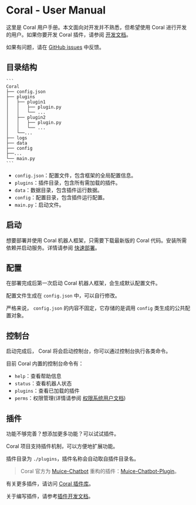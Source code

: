 # Coral - User Manual

这里是 Coral 用户手册。本文面向对开发并不熟悉，但希望使用 Coral 进行开发的用户。如果你要开发 Coral 插件，请参阅 [开发文档](DevManual.md)。

如果有问题，请在 [GitHub issues](https://github.com/ProjectCoral/Coral/issues) 中反馈。

## 目录结构

    ```
    Coral
    ├── config.json
    ├── plugins
    │   ├── plugin1
    │   │   ├── plugin.py
    │   │   └── ...
    │   ├── plugin2
    │   │   ├── plugin.py
    │   │   └── ...
    │   └──...
    ├── logs
    ├── data
    ├── config
    ├──...
    └── main.py
    ```

- `config.json`：配置文件，包含框架的全局配置信息。
- `plugins`：插件目录，包含所有需加载的插件。
- `data`：数据目录，包含插件运行数据。
- `config`：配置目录，包含插件运行配置。
- `main.py`：启动文件。

## 启动

想要部署并使用 Coral 机器人框架，只需要下载最新版的 Coral 代码。安装所需依赖并启动服务。详情请参阅 [快速部署](QuickStart.md)。

## 配置

在部署完成后第一次启动 Coral 机器人框架，会生成默认配置文件。

配置文件生成在 `config.json` 中，可以自行修改。

严格来说， `config.json` 的内容不固定，它存储的是调用 `config` 类生成的公共配置对象。 

## 控制台

启动完成后， Coral 将会启动控制台，你可以通过控制台执行各类命令。

目前 Coral 内置的控制台命令有：
- `help`：查看帮助信息
- `status`：查看机器人状态
- `plugins`：查看已加载的插件
- `perms`：权限管理(详情请参阅 [权限系统用户文档](https://github.com/ProjectCoral/Coral/blob/main/docs/UserManual/PermSystem.md))


## 插件

功能不够完善？想添加更多功能？可以试试插件。

Coral 项目支持插件机制，可以方便地扩展功能。

插件目录为 `./plugins`，插件名称会自动取自插件目录名。

> Coral 官方为 [Muice-Chatbot](https://github.com/Moemu/Muice-Chatbot) 重构的插件：[Muice-Chatbot-Plugin](https://github.com/ProjectCoral/Muice_Chatbot_Plugin)。

有关更多插件，请访问 [Coral 插件库](https://github.com/ProjectCoral/Coral_Plugins)。

关于编写插件，请参考[插件开发文档](PluginDev.md)。
